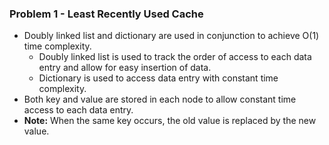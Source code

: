 ### Problem 1 - Least Recently Used Cache

* Doubly linked list and dictionary are used in conjunction to achieve O(1) time complexity.
    * Doubly linked list is used to track the order of access to each data entry and allow for easy insertion of data.
    * Dictionary is used to access data entry with constant time complexity.
* Both key and value are stored in each node to allow constant time access to each data entry.
* **Note:** When the same key occurs, the old value is replaced by the new value.

